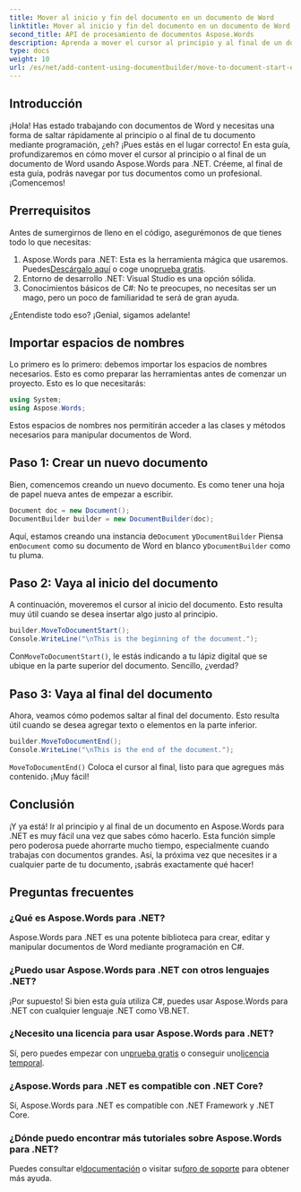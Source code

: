 ```yaml
---
title: Mover al inicio y fin del documento en un documento de Word
linktitle: Mover al inicio y fin del documento en un documento de Word
second_title: API de procesamiento de documentos Aspose.Words
description: Aprenda a mover el cursor al principio y al final de un documento de Word con Aspose.Words para .NET. Una guía completa con instrucciones paso a paso y ejemplos.
type: docs
weight: 10
url: /es/net/add-content-using-documentbuilder/move-to-document-start-end/
---
```

## Introducción

¡Hola! Has estado trabajando con documentos de Word y necesitas una forma de saltar rápidamente al principio o al final de tu documento mediante programación, ¿eh? ¡Pues estás en el lugar correcto! En esta guía, profundizaremos en cómo mover el cursor al principio o al final de un documento de Word usando Aspose.Words para .NET. Créeme, al final de esta guía, podrás navegar por tus documentos como un profesional. ¡Comencemos!

## Prerrequisitos

Antes de sumergirnos de lleno en el código, asegurémonos de que tienes todo lo que necesitas:

1.  Aspose.Words para .NET: Esta es la herramienta mágica que usaremos. Puedes[Descárgalo aquí](https://releases.aspose.com/words/net/) o coge uno[prueba gratis](https://releases.aspose.com/).
2. Entorno de desarrollo .NET: Visual Studio es una opción sólida.
3. Conocimientos básicos de C#: No te preocupes, no necesitas ser un mago, pero un poco de familiaridad te será de gran ayuda.

¿Entendiste todo eso? ¡Genial, sigamos adelante!

## Importar espacios de nombres

Lo primero es lo primero: debemos importar los espacios de nombres necesarios. Esto es como preparar las herramientas antes de comenzar un proyecto. Esto es lo que necesitarás:

```csharp
using System;
using Aspose.Words;
```

Estos espacios de nombres nos permitirán acceder a las clases y métodos necesarios para manipular documentos de Word.

## Paso 1: Crear un nuevo documento

Bien, comencemos creando un nuevo documento. Es como tener una hoja de papel nueva antes de empezar a escribir.

```csharp
Document doc = new Document();
DocumentBuilder builder = new DocumentBuilder(doc);
```

 Aquí, estamos creando una instancia de`Document` y`DocumentBuilder` Piensa en`Document` como su documento de Word en blanco y`DocumentBuilder` como tu pluma.

## Paso 2: Vaya al inicio del documento

A continuación, moveremos el cursor al inicio del documento. Esto resulta muy útil cuando se desea insertar algo justo al principio.

```csharp
builder.MoveToDocumentStart();
Console.WriteLine("\nThis is the beginning of the document.");
```

 Con`MoveToDocumentStart()`, le estás indicando a tu lápiz digital que se ubique en la parte superior del documento. Sencillo, ¿verdad?

## Paso 3: Vaya al final del documento

Ahora, veamos cómo podemos saltar al final del documento. Esto resulta útil cuando se desea agregar texto o elementos en la parte inferior.

```csharp
builder.MoveToDocumentEnd();
Console.WriteLine("\nThis is the end of the document.");
```

`MoveToDocumentEnd()` Coloca el cursor al final, listo para que agregues más contenido. ¡Muy fácil!

## Conclusión

¡Y ya está! Ir al principio y al final de un documento en Aspose.Words para .NET es muy fácil una vez que sabes cómo hacerlo. Esta función simple pero poderosa puede ahorrarte mucho tiempo, especialmente cuando trabajas con documentos grandes. Así, la próxima vez que necesites ir a cualquier parte de tu documento, ¡sabrás exactamente qué hacer!

## Preguntas frecuentes

### ¿Qué es Aspose.Words para .NET?  
Aspose.Words para .NET es una potente biblioteca para crear, editar y manipular documentos de Word mediante programación en C#.

### ¿Puedo usar Aspose.Words para .NET con otros lenguajes .NET?  
¡Por supuesto! Si bien esta guía utiliza C#, puedes usar Aspose.Words para .NET con cualquier lenguaje .NET como VB.NET.

### ¿Necesito una licencia para usar Aspose.Words para .NET?  
 Sí, pero puedes empezar con un[prueba gratis](https://releases.aspose.com/) o conseguir uno[licencia temporal](https://purchase.aspose.com/temporary-license/).

### ¿Aspose.Words para .NET es compatible con .NET Core?  
Sí, Aspose.Words para .NET es compatible con .NET Framework y .NET Core.

### ¿Dónde puedo encontrar más tutoriales sobre Aspose.Words para .NET?  
Puedes consultar el[documentación](https://reference.aspose.com/words/net/) o visitar su[foro de soporte](https://forum.aspose.com/c/words/8) para obtener más ayuda.
